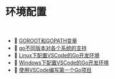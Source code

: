 # 环境配置

‍

* 📄 [GOROOT和GOPATH变量](环境配置/GOROOT和GOPATH变量.md)
* 📄 [go不同版本对各个系统的支持](环境配置/go不同版本对各个系统的支持.md)
* 📄 [Linux下配置VSCode的Go开发环境](环境配置/Linux下配置VSCode的Go开发环境.md)
* 📄 [Windows下配置VSCode的Go开发环境](环境配置/Windows下配置VSCode的Go开发环境.md)
* 📄 [使用VSCode编写第一个Go项目](环境配置/使用VSCode编写第一个Go项目.md)

‍
